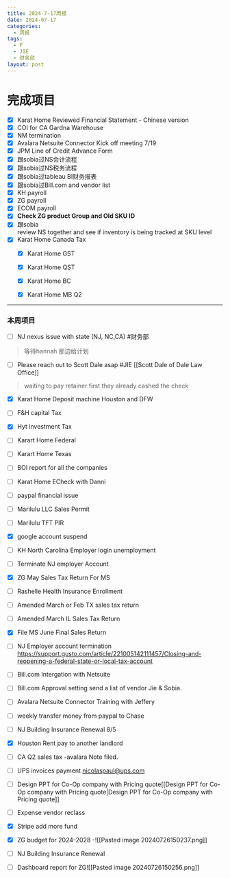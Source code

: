 ```yaml
---
title: 2024-7-17周报
date: 2024-07-17
categories:
  - 周报
tags:
  - F
  - JIE
  - 财务部
layout: post
---
```


# 完成项目  

- [x] Karat Home Reviewed Financial Statement - Chinese version
- [x] COI for CA Gardna Warehouse
- [x] NM termination
- [x] Avalara Netsuite Connector Kick off meeting 7/19
- [x] JPM Line of Credit Advance Form
- [x] 跟sobia过NS会计流程
- [x] 跟sobia过NS税务流程
- [x] 跟sobia过tableau BI财务报表
- [x] 跟sobia过Bill.com and vendor list
- [x] KH payroll
- [x] ZG payroll
- [x] ECOM payroll
- [x] **Check ZG product Group and Old SKU ID**
- [x] 跟sobia review NS together and see if inventory is being tracked at SKU level
- [x]  Karat Home Canada Tax
	- [x] Karat Home GST
	- [x] Karat Home QST
	- [x] Karat Home BC
	- [x] Karat Home MB Q2



---
### 本周项目

- [ ] NJ nexus issue with state (NJ, NC,CA)  #财务部 
> 等待hannah 那边给计划  
- [ ] Please reach out to Scott Dale asap #JIE    [[Scott Dale of Dale Law Office]]    
> waiting to pay retainer first
> they already cashed the check
- [x] Karat Home Deposit machine Houston and DFW
- [ ] F&H capital Tax
- [x] Hyt investment Tax
- [ ] Karart Home Federal 
- [ ] Karart Home Texas 
- [ ] BOI report for all the companies
- [ ] Karat Home ECheck with Danni
- [ ] paypal financial issue
- [ ] Marilulu LLC Sales Permit
- [ ] Marilulu TFT PIR
- [x] google account suspend
- [ ] KH North Carolina Employer login unemployment
- [ ] Terminate NJ employer Account
- [x] ZG May Sales Tax Return For MS
- [ ] Rashelle Health Insurance Enrollment
- [ ] Amended March or Feb TX sales tax return
- [ ] Amended March IL Sales Tax Return 
- [x] File MS June Final Sales Return
- [ ] NJ Employer account termination   https://support.gusto.com/article/221005142111457/Closing-and-reopening-a-federal-state-or-local-tax-account
- [ ] Bill.com Intergation with Netsuite
- [ ] Bill.com Approval setting send a list of vendor Jie & Sobia.
- [ ] Avalara Netsuite Connector Training with Jeffery
- [ ] weekly transfer money from paypal to Chase
- [ ] NJ Building Insurance Renewal 8/5
- [x] Houston Rent pay to another landlord
- [ ] CA Q2 sales tax -avalara Note filed.
- [ ] UPS invoices payment nicolaspaul@ups.com
- [ ] Design PPT for Co-Op company with Pricing quote[[Design PPT for Co-Op company with Pricing quote|Design PPT for Co-Op company with Pricing quote]]
- [ ] Expense vendor reclass
- [x] Stripe add more fund
- [x] ZG budget for 2024-2028
-![[Pasted image 20240726150237.png]]
- [ ] NJ Building Insurance Renewal
- [ ] Dashboard report for ZG![[Pasted image 20240726150256.png]]














































































































































































































































